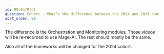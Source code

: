 ```yaml
---
id: 99c8a70fdf
question: Cohort - What’s the difference between the 2024 and 2023 course?
sort_order: 90
---
```


The difference is the Orchestration and Monitoring modules. Those videos will be re-recorded to use Mage-AI. The rest should mostly be the same.

Also all of the homeworks will be changed for the 2024 cohort.

